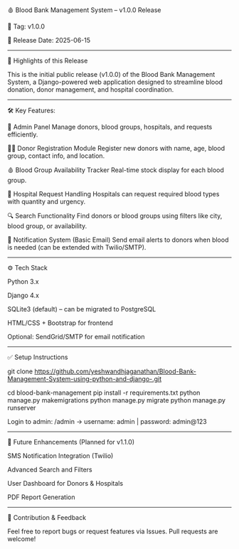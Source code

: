 

🩸 Blood Bank Management System – v1.0.0 Release

🔖 Tag: v1.0.0

📅 Release Date: 2025-06-15


---

🚀 Highlights of this Release

This is the initial public release (v1.0.0) of the Blood Bank Management System, a Django-powered web application designed to streamline blood donation, donor management, and hospital coordination.


---

🛠️ Key Features:

🔐 Admin Panel
Manage donors, blood groups, hospitals, and requests efficiently.

🧑‍💉 Donor Registration Module
Register new donors with name, age, blood group, contact info, and location.

🩸 Blood Group Availability Tracker
Real-time stock display for each blood group.

🏥 Hospital Request Handling
Hospitals can request required blood types with quantity and urgency.

🔍 Search Functionality
Find donors or blood groups using filters like city, blood group, or availability.

📧 Notification System (Basic Email)
Send email alerts to donors when blood is needed (can be extended with Twilio/SMTP).



---

⚙️ Tech Stack

Python 3.x

Django 4.x

SQLite3 (default) – can be migrated to PostgreSQL

HTML/CSS + Bootstrap for frontend

Optional: SendGrid/SMTP for email notification



---

✅ Setup Instructions

git clone https://github.com/yeshwandhjaganathan/Blood-Bank-Management-System-using-python-and-django-.git

cd blood-bank-management
pip install -r requirements.txt
python manage.py makemigrations
python manage.py migrate
python manage.py runserver

Login to admin:
/admin → username: admin | password: admin@123


---

📌 Future Enhancements (Planned for v1.1.0)

SMS Notification Integration (Twilio)

Advanced Search and Filters

User Dashboard for Donors & Hospitals

PDF Report Generation



---

🙏 Contribution & Feedback

Feel free to report bugs or request features via Issues. Pull requests are welcome!


